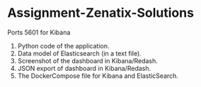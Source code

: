 # Assignment-Zenatix-Solutions 
Ports
5601 for Kibana<br>
<ol>
 <li>Python code of the application.</li>
 <li>Data model of Elasticsearch (in a text file).</li>
 <li>Screenshot of the dashboard in Kibana/Redash.</li>
 <li>JSON export of dashboard in Kibana/Redash.</li>
 <li>The DockerCompose file for Kibana and ElasticSearch.</li>
 </ol>
